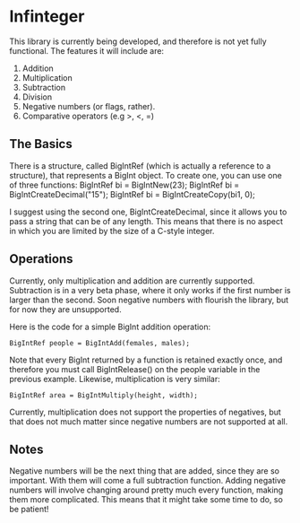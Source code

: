 # Infinteger

This library is currently being developed, and therefore is not yet fully functional.  The features it will include are:

1. Addition
2. Multiplication
3. Subtraction
4. Division
5. Negative numbers (or flags, rather).
6. Comparative operators (e.g >, <, =)

## The Basics

There is a structure, called BigIntRef (which is actually a reference to a structure), that represents a BigInt object.  To create one, you can use one of three functions:
    BigIntRef bi = BigIntNew(23);
    BigIntRef bi = BigIntCreateDecimal("15");
	BigIntRef bi = BigIntCreateCopy(bi1, 0);

I suggest using the second one, BigIntCreateDecimal, since it allows you to pass a string that can be of any length.  This means that there is no aspect in which you are limited by the size of a C-style integer.

## Operations

Currently, only multiplication and addition are currently supported.  Subtraction is in a very beta phase, where it only works if the first number is larger than the second.  Soon negative numbers with flourish the library, but for now they are unsupported.

Here is the code for a simple BigInt addition operation:

    BigIntRef people = BigIntAdd(females, males);

Note that every BigInt returned by a function is retained exactly once, and therefore you must call BigIntRelease() on the people variable in the previous example.  Likewise, multiplication is very similar:

    BigIntRef area = BigIntMultiply(height, width);

Currently, multiplication does not support the properties of negatives, but that does not much matter since negative numbers are not supported at all.

## Notes

Negative numbers will be the next thing that are added, since they are so important.  With them will come a full subtraction function.  Adding negative numbers will involve changing around pretty much every function, making them more complicated.  This means that it might take some time to do, so be patient!
